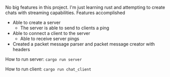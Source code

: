 No big features in this project. 
I'm just learning rust and attempting to create chats with streaming capabilities.
Features accomplished
* Able to create a server 
    * The server is able to send to clients a ping
* Able to connect a client to the server
    * Able to receive server pings
* Created a packet message parser and packet message creator with headers

How to run server: 
`cargo run server`

How to run client: 
`cargo run chat_client`

